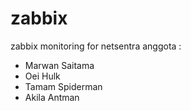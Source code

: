 # zabbix
zabbix monitoring for netsentra
anggota :
- Marwan Saitama
- Oei Hulk
- Tamam Spiderman
- Akila Antman